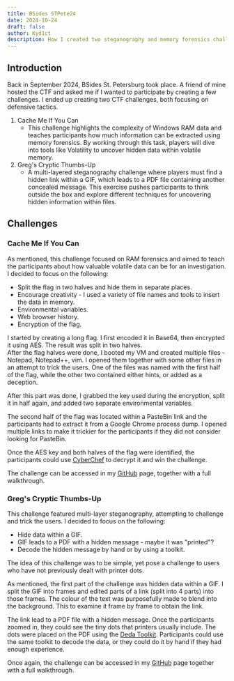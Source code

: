 ```yaml
---
title: BSides STPete24
date: 2024-10-24
draft: false
author: Kyd1ct
description: How I created two steganography and memory forensics challenges for the BSides StPete CTF
---
```


## Introduction
Back in September 2024, BSides St. Petersburg took place. A friend of mine hosted the CTF and asked me if I wanted to participate by creating a few challenges. I ended up creating two CTF challenges, both focusing on defensive tactics.

1. Cache Me If You Can
    - This challenge highlights the complexity of Windows RAM data and teaches participants how much information can be extracted using memory forensics. By working through this task, players will dive into tools like Volatility to uncover hidden data within volatile memory.
2. Greg's Cryptic Thumbs-Up
    - A multi-layered steganography challenge where players must find a hidden link within a GIF, which leads to a PDF file containing another concealed message. This exercise pushes participants to think outside the box and explore different techniques for uncovering hidden information within files.

## Challenges
### Cache Me If You Can
As mentioned, this challenge focused on RAM forensics and aimed to teach the participants about how valuable volatile data can be for an investigation. I decided to focus on the following:
- Split the flag in two halves and hide them in separate places.
- Encourage creativity - I used a variety of file names and tools to insert the data in memory.
- Environmental variables.
- Web browser history.
- Encryption of the flag.

I started by creating a long flag. I first encoded it in Base64, then encrypted it using AES. The result was split in two halves.  
After the flag halves were done, I booted my VM and created multiple files - Notepad, Notepad++, vim. I opened them together with some other files in an attempt to trick the users. One of the files was named with the first half of the flag, while the other two contained either hints, or added as a deception.

After this part was done, I grabbed the key used during the encryption, split it in half again, and added two separate environmental variables.  

The second half of the flag was located within a PasteBin link and the participants had to extract it from a Google Chrome process dump. I opened multiple links to make it trickier for the participants if they did not consider looking for PasteBin.

Once the AES key and both halves of the flag were identified, the participants could use [CyberChef](https://gchq.github.io/CyberChef/) to decrypt it and win the challenge.

The challenge can be accessed in my [GitHub](https://github.com/Kyd1ct/BSides-StPete-2024/tree/main/Cache%20Me%20If%20You%20Can) page, together with a full walkthrough.

### Greg's Cryptic Thumbs-Up
This challenge featured multi-layer steganography, attempting to challenge and trick the users. I decided to focus on the following:
- Hide data within a GIF.
- GIF leads to a PDF with a hidden message - maybe it was "printed"?
- Decode the hidden message by hand or by using a toolkit.

The idea of this challenge was to be simple, yet pose a challenge to users who have not previously dealt with printer dots.

As mentioned, the first part of the challenge was hidden data within a GIF. I split the GIF into frames and edited parts of a link (split into 4 parts) into those frames. The colour of the text was purposefully made to blend into the background. This to examine it frame by frame to obtain the link. 

The link lead to a PDF file with a hidden message. Once the participants zoomed in, they could see the tiny dots that printers usually include. The dots were placed on the PDF using the [Deda Toolkit](https://github.com/dfd-tud/deda). Participants could use the same toolkit to decode the data, or they could do it by hand if they had enough experience.

Once again, the challenge can be accessed in my [GitHub](https://github.com/Kyd1ct/BSides-StPete-2024/tree/main/Greg's%20Cryptic%20Thumbs-Up) page together with a full walkthrough.